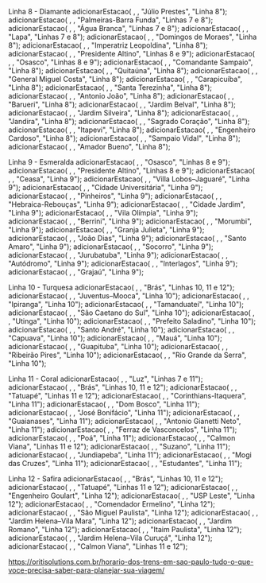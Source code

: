 Linha 8 - Diamante
adicionarEstacao( , , "Júlio Prestes", "Linha 8");
adicionarEstacao( , , "Palmeiras-Barra Funda", "Linhas 7 e 8");
adicionarEstacao( , , "Água Branca", "Linhas 7 e 8");
adicionarEstacao( , , "Lapa", "Linhas 7 e 8");
adicionarEstacao( , , "Domingos de Moraes", "Linha 8");
adicionarEstacao( , , "Imperatriz Leopoldina", "Linha 8");
adicionarEstacao( , , "Presidente Altino", "Linhas 8 e 9");
adicionarEstacao( , , "Osasco", "Linhas 8 e 9");
adicionarEstacao( , , "Comandante Sampaio", "Linha 8");
adicionarEstacao( , , "Quitaúna", "Linha 8");
adicionarEstacao( , , "General Miguel Costa", "Linha 8");
adicionarEstacao( , , "Carapicuíba", "Linha 8");
adicionarEstacao( , , "Santa Terezinha", "Linha 8");
adicionarEstacao( , , "Antonio João", "Linha 8");
adicionarEstacao( , , "Barueri", "Linha 8");
adicionarEstacao( , , "Jardim Belval", "Linha 8");
adicionarEstacao( , , "Jardim Silveira", "Linha 8");
adicionarEstacao( , , "Jandira", "Linha 8");
adicionarEstacao( , , "Sagrado Coração", "Linha 8");
adicionarEstacao( , , "Itapevi", "Linha 8");
adicionarEstacao( , , "Engenheiro Cardoso", "Linha 8");
adicionarEstacao( , , "Sampaio Vidal", "Linha 8");
adicionarEstacao( , , "Amador Bueno", "Linha 8");

Linha 9 - Esmeralda
adicionarEstacao( , , "Osasco", "Linhas 8 e 9");
adicionarEstacao( , , "Presidente Altino", "Linhas 8 e 9");
adicionarEstacao( , , "Ceasa", "Linha 9");
adicionarEstacao( , , "Villa Lobos–Jaguaré", "Linha 9");
adicionarEstacao( , , "Cidade Universitária", "Linha 9");
adicionarEstacao( , , "Pinheiros", "Linha 9");
adicionarEstacao( , , "Hebraica-Rebouças", "Linha 9");
adicionarEstacao( , , "Cidade Jardim", "Linha 9");
adicionarEstacao( , , "Vila Olímpia", "Linha 9");
adicionarEstacao( , , "Berrini", "Linha 9");
adicionarEstacao( , , "Morumbi", "Linha 9");
adicionarEstacao( , , "Granja Julieta", "Linha 9");
adicionarEstacao( , , "João Dias", "Linha 9");
adicionarEstacao( , , "Santo Amaro", "Linha 9");
adicionarEstacao( , , "Socorro", "Linha 9");
adicionarEstacao( , , "Jurubatuba", "Linha 9");
adicionarEstacao( , , "Autódromo", "Linha 9");
adicionarEstacao( , , "Interlagos", "Linha 9");
adicionarEstacao( , , "Grajaú", "Linha 9");

Linha 10 - Turquesa
adicionarEstacao( , , "Brás", "Linhas 10, 11 e 12");
adicionarEstacao( , , "Juventus–Mooca", "Linha 10");
adicionarEstacao( , , "Ipiranga", "Linha 10");
adicionarEstacao( , , "Tamanduateí", "Linha 10");
adicionarEstacao( , , "São Caetano do Sul", "Linha 10");
adicionarEstacao( , , "Utinga", "Linha 10");
adicionarEstacao( , , "Prefeito Saladino", "Linha 10");
adicionarEstacao( , , "Santo André", "Linha 10");
adicionarEstacao( , , "Capuava", "Linha 10");
adicionarEstacao( , , "Mauá", "Linha 10");
adicionarEstacao( , , "Guapituba", "Linha 10");
adicionarEstacao( , , "Ribeirão Pires", "Linha 10");
adicionarEstacao( , , "Rio Grande da Serra", "Linha 10");

Linha 11 - Coral
adicionarEstacao( , , "Luz", "Linhas 7 e 11");
adicionarEstacao( , , "Brás", "Linhas 10, 11 e 12");
adicionarEstacao( , , "Tatuapé", "Linhas 11 e 12");
adicionarEstacao( , , "Corinthians-Itaquera", "Linha 11");
adicionarEstacao( , , "Dom Bosco", "Linha 11");
adicionarEstacao( , , "José Bonifácio", "Linha 11");
adicionarEstacao( , , "Guaianases", "Linha 11");
adicionarEstacao( , , "Antonio Gianetti Neto", "Linha 11");
adicionarEstacao( , , "Ferraz de Vasconcelos", "Linha 11");
adicionarEstacao( , , "Poá", "Linha 11");
adicionarEstacao( , , "Calmon Viana", "Linhas 11 e 12");
adicionarEstacao( , , "Suzano", "Linha 11");
adicionarEstacao( , , "Jundiapeba", "Linha 11");
adicionarEstacao( , , "Mogi das Cruzes", "Linha 11");
adicionarEstacao( , , "Estudantes", "Linha 11");

Linha 12 - Safira
adicionarEstacao( , , "Brás", "Linhas 10, 11 e 12");
adicionarEstacao( , , "Tatuapé", "Linhas 11 e 12");
adicionarEstacao( , , "Engenheiro Goulart", "Linha 12");
adicionarEstacao( , , "USP Leste", "Linha 12");
adicionarEstacao( , , "Comendador Ermelino", "Linha 12");
adicionarEstacao( , , "São Miguel Paulista", "Linha 12");
adicionarEstacao( , , "Jardim Helena–Vila Mara", "Linha 12");
adicionarEstacao( , , "Jardim Romano", "Linha 12");
adicionarEstacao( , , "Itaim Paulista", "Linha 12");
adicionarEstacao( , , "Jardim Helena–Vila Curuçá", "Linha 12");
adicionarEstacao( , , "Calmon Viana", "Linhas 11 e 12");

https://oritisolutions.com.br/horario-dos-trens-em-sao-paulo-tudo-o-que-voce-precisa-saber-para-planejar-sua-viagem/